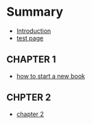 # Summary

* [Introduction](README.md)
* [test page](test-page.md)

## CHAPTER 1

* [how to start a new book](/chapter-1/how-to-start-a-new-book.md)

## CHPTER 2

* [chapter 2](/chapter-2/README.md)
